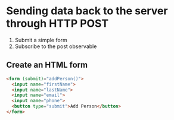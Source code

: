 # Sending data back to the server through HTTP POST

1. Submit a simple form
2. Subscribe to the post observable

## Create an HTML form

```html
<form (submit)="addPerson()">
  <input name="firstName">
  <input name="lastName">
  <input name="email">
  <input name="phone">
  <button type="submit">Add Person</button>
</form>
```